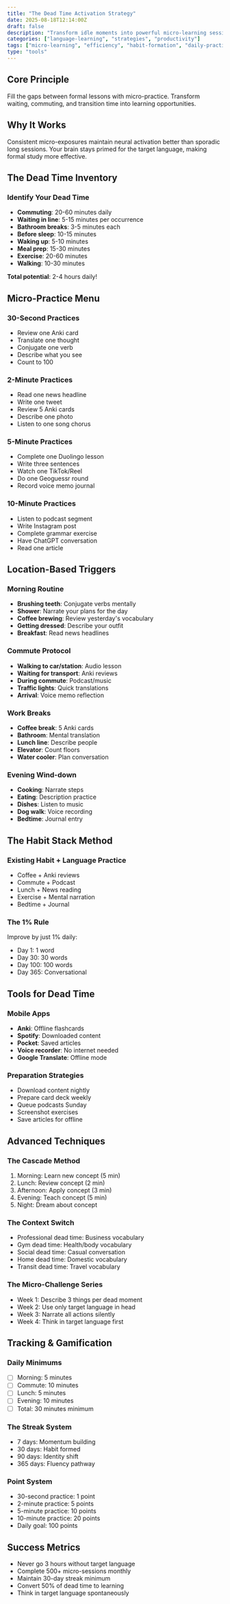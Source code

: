 ```yaml
---
title: "The Dead Time Activation Strategy"
date: 2025-08-18T12:14:00Z
draft: false
description: "Transform idle moments into powerful micro-learning sessions"
categories: ["language-learning", "strategies", "productivity"]
tags: ["micro-learning", "efficiency", "habit-formation", "daily-practice"]
type: "tools"
---
```


## Core Principle
Fill the gaps between formal lessons with micro-practice. Transform waiting, commuting, and transition time into learning opportunities.

## Why It Works
Consistent micro-exposures maintain neural activation better than sporadic long sessions. Your brain stays primed for the target language, making formal study more effective.

## The Dead Time Inventory

### Identify Your Dead Time
- **Commuting**: 20-60 minutes daily
- **Waiting in line**: 5-15 minutes per occurrence  
- **Bathroom breaks**: 3-5 minutes each
- **Before sleep**: 10-15 minutes
- **Waking up**: 5-10 minutes
- **Meal prep**: 15-30 minutes
- **Exercise**: 20-60 minutes
- **Walking**: 10-30 minutes

**Total potential**: 2-4 hours daily!

## Micro-Practice Menu

### 30-Second Practices
- Review one Anki card
- Translate one thought
- Conjugate one verb
- Describe what you see
- Count to 100

### 2-Minute Practices
- Read one news headline
- Write one tweet
- Review 5 Anki cards
- Describe one photo
- Listen to one song chorus

### 5-Minute Practices
- Complete one Duolingo lesson
- Write three sentences
- Watch one TikTok/Reel
- Do one Geoguessr round
- Record voice memo journal

### 10-Minute Practices
- Listen to podcast segment
- Write Instagram post
- Complete grammar exercise
- Have ChatGPT conversation
- Read one article

## Location-Based Triggers

### Morning Routine
- **Brushing teeth**: Conjugate verbs mentally
- **Shower**: Narrate your plans for the day
- **Coffee brewing**: Review yesterday's vocabulary
- **Getting dressed**: Describe your outfit
- **Breakfast**: Read news headlines

### Commute Protocol
- **Walking to car/station**: Audio lesson
- **Waiting for transport**: Anki reviews
- **During commute**: Podcast/music
- **Traffic lights**: Quick translations
- **Arrival**: Voice memo reflection

### Work Breaks
- **Coffee break**: 5 Anki cards
- **Bathroom**: Mental translation
- **Lunch line**: Describe people
- **Elevator**: Count floors
- **Water cooler**: Plan conversation

### Evening Wind-down
- **Cooking**: Narrate steps
- **Eating**: Description practice
- **Dishes**: Listen to music
- **Dog walk**: Voice recording
- **Bedtime**: Journal entry

## The Habit Stack Method

### Existing Habit + Language Practice
- Coffee + Anki reviews
- Commute + Podcast
- Lunch + News reading
- Exercise + Mental narration
- Bedtime + Journal

### The 1% Rule
Improve by just 1% daily:
- Day 1: 1 word
- Day 30: 30 words
- Day 100: 100 words
- Day 365: Conversational

## Tools for Dead Time

### Mobile Apps
- **Anki**: Offline flashcards
- **Spotify**: Downloaded content
- **Pocket**: Saved articles
- **Voice recorder**: No internet needed
- **Google Translate**: Offline mode

### Preparation Strategies
- Download content nightly
- Prepare card deck weekly
- Queue podcasts Sunday
- Screenshot exercises
- Save articles for offline

## Advanced Techniques

### The Cascade Method
1. Morning: Learn new concept (5 min)
2. Lunch: Review concept (2 min)
3. Afternoon: Apply concept (3 min)
4. Evening: Teach concept (5 min)
5. Night: Dream about concept

### The Context Switch
- Professional dead time: Business vocabulary
- Gym dead time: Health/body vocabulary
- Social dead time: Casual conversation
- Home dead time: Domestic vocabulary
- Transit dead time: Travel vocabulary

### The Micro-Challenge Series
- Week 1: Describe 3 things per dead moment
- Week 2: Use only target language in head
- Week 3: Narrate all actions silently
- Week 4: Think in target language first

## Tracking & Gamification

### Daily Minimums
- [ ] Morning: 5 minutes
- [ ] Commute: 10 minutes
- [ ] Lunch: 5 minutes
- [ ] Evening: 10 minutes
- [ ] Total: 30 minutes minimum

### The Streak System
- 7 days: Momentum building
- 30 days: Habit formed
- 90 days: Identity shift
- 365 days: Fluency pathway

### Point System
- 30-second practice: 1 point
- 2-minute practice: 5 points
- 5-minute practice: 10 points
- 10-minute practice: 20 points
- Daily goal: 100 points

## Success Metrics
- Never go 3 hours without target language
- Complete 500+ micro-sessions monthly
- Maintain 30-day streak minimum
- Convert 50% of dead time to learning
- Think in target language spontaneously